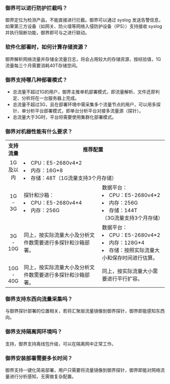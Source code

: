 ### 御界可以进行防护拦截吗？
御界定位为检测产品，不能直接进行拦截。御界可以通过 syslog 发送告警信息，如果第三方设备（如网关、防火墙等网络入侵防护设备（IPS））支持接收 syslog 并执行阻断功能，御界即可与之进行联动。

### 软件化部署时，如何计算存储资源？
御界解析网络流量并存储全流量日志，将会占用较大的存储资源，按经验值，1G流量每三个月需要消耗40T存储空间。

### 御界支持哪几种部署模式？
- 总流量不超过1G的用户，御界主推单机部署模式，即流量解析、文件还原判定、分析将在一台服务器上完成。
- 总流量不超过3G，且在部署环境中需采集多个流量节点的用户，可以用多探针、单分析平台部署模式，即单台分析平台对接多流量源（探针）。
- 总流量大于3G时，平台将需要使用集群化部署模式。

### 御界对机器性能有什么要求？

<table><tbody>
<tr><th width = 10%><center>支持流量</th><th colspan="2"><center> 推荐配置</center></th></tr>
<tr><td><center>1G及以内</center></td><td colspan="2"><li>CPU：E5-2680v4*2<br/><li>内存：16G*8<br/><li>存储：48T（1G流量支持3个月存储）</td></tr>
<tr><td><center>1G - 3G</center></td><td>探针和沙箱：<br/><li>CPU：E5-2680v4*4<br/><li>内存：256G</td><td>数据平台：<br/><li>CPU：E5-2680v4*2<br/><li>内存：256G<br/><li>存储：144T<br/>（3G流量支持3个月存储）</td></tr>
<tr><td><center>3G - 10G</center></td><td>同上，按实际流量大小及分析文件数需要进行多探针和沙箱部署。</td><td>数据平台：<br/><li>CPU：E5-2680v4*2<br/><li>内存：128G*4<br/><li>存储：按照实际流量大小和保存时间进行估算。
</td></tr>
<tr><td><center>10G - 40G</center></td><td>同上，按实际流量大小及分析文件数需要进行多探针和沙箱部署。</td><td>同上，按实际流量大小需要进行平行扩容。</td></tr>
</table>

### 御界支持东西向流量采集吗？
与御界探针部署的位置相关，若将汇聚层流量镜像到御界探针，御界即能感知东西向。

### 御界支持隔离网环境吗？
支持，御界支持离线包升级，可以在隔离网中正常工作。

### 御界安装部署需要多长时间？
御界支持一键化简易部署，用户只需要将流量镜像到御界探针，御界即能对网络流量进行分析感知，无需做复杂配置。


